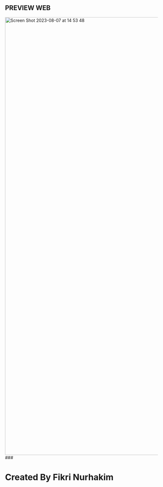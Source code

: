 ## PREVIEW WEB ##
<img width="1440" alt="Screen Shot 2023-08-07 at 14 53 48" src="https://github.com/akufikri/ma-laundry/assets/108182945/ee6c5dc7-d3f1-4c3c-8163-7105bd7253ec">
###
<h1>Created By Fikri Nurhakim</h1>
